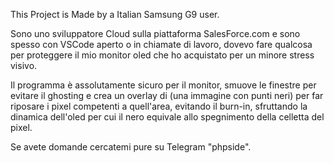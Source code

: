 This Project is Made by a Italian Samsung G9 user.

Sono uno sviluppatore Cloud sulla piattaforma SalesForce.com e sono spesso con VSCode aperto o in chiamate di lavoro,
dovevo fare qualcosa per proteggere il mio monitor oled che ho acquistato per un minore stress visivo.

Il programma è assolutamente sicuro per il monitor, smuove le finestre per evitare il ghosting e crea un overlay di
(una immagine con punti neri) per far riposare i pixel competenti a quell'area, evitando il burn-in, sfruttando la 
dinamica dell'oled per cui il nero equivale allo spegnimento della celletta del pixel.

Se avete domande cercatemi pure su Telegram "phpside".
